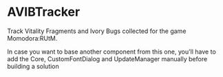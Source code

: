 # AVIBTracker
Track Vitality Fragments and Ivory Bugs collected for the game Momodora:RUtM.

In case you want to base another component from this one, you'll have to add the Core, CustomFontDialog and UpdateManager manually before building a solution
